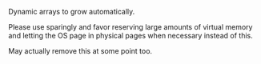 Dynamic arrays to grow automatically.

Please use sparingly and favor reserving large amounts of virtual memory and letting the OS page in physical pages when necessary instead of this.

May actually remove this at some point too.
